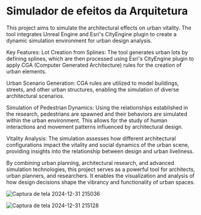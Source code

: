 # Simulador de efeitos da Arquitetura

This project aims to simulate the architectural effects on urban vitality. The tool integrates Unreal Engine and Esri's CityEngine plugin to create a dynamic simulation environment for urban design analysis.

Key Features:
Lot Creation from Splines: The tool generates urban lots by defining splines, which are then processed using Esri's CityEngine plugin to apply CGA (Computer Generated Architecture) rules for the creation of urban elements.

Urban Scenario Generation: CGA rules are utilized to model buildings, streets, and other urban structures, enabling the simulation of diverse architectural scenarios.

Simulation of Pedestrian Dynamics: Using the relationships established in the research, pedestrians are spawned and their behaviors are simulated within the urban environment. This allows for the study of human interactions and movement patterns influenced by architectural design.

Vitality Analysis: The simulation assesses how different architectural configurations impact the vitality and social dynamics of the urban scene, providing insights into the relationship between design and urban liveliness.

By combining urban planning, architectural research, and advanced simulation technologies, this project serves as a powerful tool for architects, urban planners, and researchers. It enables the visualization and analysis of how design decisions shape the vibrancy and functionality of urban spaces.


![Captura de tela 2024-12-31 215036](https://github.com/user-attachments/assets/3f6c889c-9454-4ae8-a515-98f000a2583e)

![Captura de tela 2024-12-31 215128](https://github.com/user-attachments/assets/9939a973-e2ed-4a75-b009-cde91532414b)
